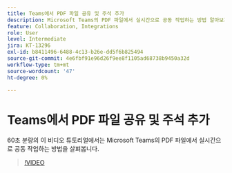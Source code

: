 ```yaml
---
title: Teams에서 PDF 파일 공유 및 주석 추가
description: Microsoft Teams의 PDF 파일에서 실시간으로 공동 작업하는 방법 알아보기
feature: Collaboration, Integrations
role: User
level: Intermediate
jira: KT-13296
exl-id: b8411496-6488-4c13-b26e-dd5f6b825494
source-git-commit: 4e6fbf91e96d26f9ee8f1105ad68738b9450a32d
workflow-type: tm+mt
source-wordcount: '47'
ht-degree: 0%

---
```


# Teams에서 PDF 파일 공유 및 주석 추가

60초 분량의 이 비디오 튜토리얼에서는 Microsoft Teams의 PDF 파일에서 실시간으로 공동 작업하는 방법을 살펴봅니다.

>[!VIDEO](https://video.tv.adobe.com/v/343048?quality=12&learn=on&hidetitle=true)
